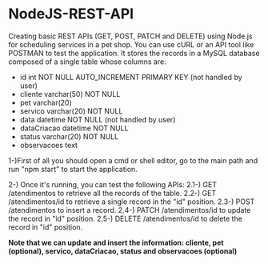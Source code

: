 # NodeJS-REST-API

Creating basic REST APIs (GET, POST, PATCH and DELETE) using Node.js for scheduling services in a pet shop.
You can use cURL or an API tool like POSTMAN to test the application. 
It stores the records in a MySQL database composed of a single table whose columns are:

- id int NOT NULL AUTO_INCREMENT PRIMARY KEY (not handled by user)
- cliente varchar(50) NOT NULL
- pet varchar(20)
- servico varchar(20) NOT NULL
- data datetime NOT NULL (not handled by user)
- dataCriacao datetime NOT NULL
- status varchar(20) NOT NULL
- observacoes text

1-)First of all you should open a cmd or shell editor, go to the main path and run "npm start" to start the application.

2-) Once it's running, you can test the following APIs:
  2.1-) GET /atendimentos to retrieve all the records of the table.
  2.2-) GET /atendimentos/id to retrieve a single record in the "id" position.
  2.3-) POST /atendimentos to insert a record.
  2.4-) PATCH /atendimentos/id to update the record in "id" position.
  2.5-) DELETE /atendimentos/id to delete the record in "id" position.
  
<b>Note that we can update and insert the information: cliente, pet (optional), servico, dataCriacao, status and observacoes (optional)
</b>
